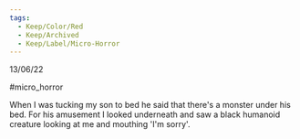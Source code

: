 ```yaml
---
tags:
  - Keep/Color/Red
  - Keep/Archived
  - Keep/Label/Micro-Horror
---
```


13/06/22

#micro_horror 

When I was tucking my son to bed he said that there's a monster under his bed.
For his amusement I looked underneath and saw a black humanoid creature looking at me and mouthing 'I'm sorry'.